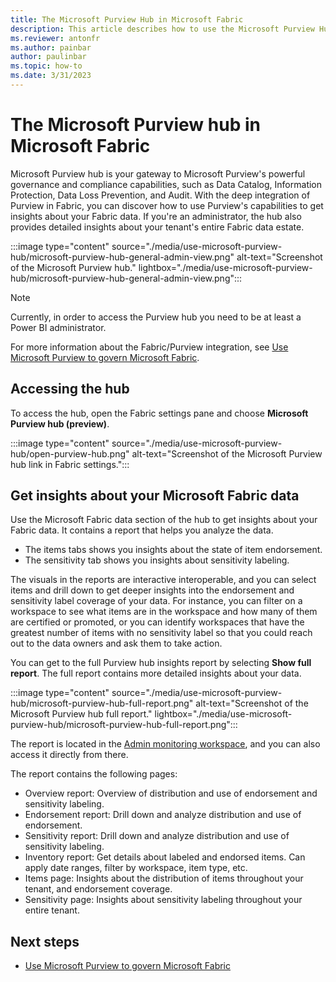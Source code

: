 ```yaml
---
title: The Microsoft Purview Hub in Microsoft Fabric
description: This article describes how to use the Microsoft Purview Hub in Microsoft Fabric to monitor and govern your Microsoft Fabric instance.
ms.reviewer: antonfr
ms.author: painbar
author: paulinbar
ms.topic: how-to 
ms.date: 3/31/2023
---
```


# The Microsoft Purview hub in Microsoft Fabric

Microsoft Purview hub is your gateway to Microsoft Purview's powerful governance and compliance capabilities, such as Data Catalog, Information Protection, Data Loss Prevention, and Audit. With the deep integration of Purview in Fabric, you can discover how to use Purview's capabilities to get insights about your Fabric data. If you're an administrator, the hub also provides detailed insights about your tenant's entire Fabric data estate.

:::image type="content" source="./media/use-microsoft-purview-hub/microsoft-purview-hub-general-admin-view.png" alt-text="Screenshot of the Microsoft Purview hub." lightbox="./media/use-microsoft-purview-hub/microsoft-purview-hub-general-admin-view.png":::

>[!NOTE]
> Currently, in order to access the Purview hub you need to be at least a Power BI administrator.

For more information about the Fabric/Purview integration, see [Use Microsoft Purview to govern Microsoft Fabric](./microsoft-purview-fabric.md).

## Accessing the hub

To access the hub, open the Fabric settings pane and choose **Microsoft Purview hub (preview)**.

:::image type="content" source="./media/use-microsoft-purview-hub/open-purview-hub.png" alt-text="Screenshot of the Microsoft Purview hub link in Fabric settings.":::

## Get insights about your Microsoft Fabric data

Use the Microsoft Fabric data section of the hub to get insights about your Fabric data. It contains a report that helps you analyze the data.

* The items tabs shows you insights about the state of item endorsement.
* The sensitivity tab shows you insights about sensitivity labeling.

The visuals in the reports are interactive interoperable, and you can select items and drill down to get deeper insights into the endorsement and sensitivity label coverage of your data. For instance, you can filter on a workspace to see what items are in the workspace and how many of them are certified or promoted, or you can identify workspaces that have the greatest number of items with no sensitivity label so that you could reach out to the data owners and ask them to take action.

You can get to the full Purview hub insights report by selecting **Show full report**. The full report contains more detailed insights about your data.

:::image type="content" source="./media/use-microsoft-purview-hub/microsoft-purview-hub-full-report.png" alt-text="Screenshot of the Microsoft Purview hub full report." lightbox="./media/use-microsoft-purview-hub/microsoft-purview-hub-full-report.png":::

The report is located in the [Admin monitoring workspace](../admin/monitoring-workspace.md), and you can also access it directly from there.

The report contains the following pages:

* Overview report: Overview of distribution and use of endorsement and sensitivity labeling.
* Endorsement report: Drill down and analyze distribution and use of endorsement.
* Sensitivity report: Drill down and analyze distribution and use of sensitivity labeling.
* Inventory report: Get details about labeled and endorsed items. Can apply date ranges, filter by workspace, item type, etc.
* Items page: Insights about the distribution of items throughout your tenant, and endorsement coverage.
* Sensitivity page: Insights about sensitivity labeling throughout your entire tenant.

## Next steps

* [Use Microsoft Purview to govern Microsoft Fabric](./microsoft-purview-fabric.md)